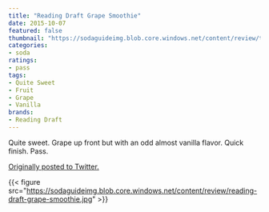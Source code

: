 ```yaml
---
title: "Reading Draft Grape Smoothie"
date: 2015-10-07
featured: false
thumbnail: "https://sodaguideimg.blob.core.windows.net/content/review/thumbs/reading-draft-grape-smoothie.jpg"
categories:
- soda
ratings:
- pass
tags:
- Quite Sweet
- Fruit
- Grape
- Vanilla
brands:
- Reading Draft
---
```


Quite sweet. Grape up front but with an odd almost vanilla flavor. Quick finish. Pass. 

[Originally posted to Twitter.](https://twitter.com/Cavorter/status/651836269358645248)

{{< figure src="https://sodaguideimg.blob.core.windows.net/content/review/reading-draft-grape-smoothie.jpg" >}}
